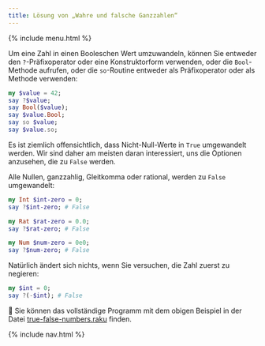 ```yaml
---
title: Lösung von „Wahre und falsche Ganzzahlen“
---
```


{% include menu.html %}

Um eine Zahl in einen Booleschen Wert umzuwandeln, können Sie entweder den `?`-Präfixoperator oder eine Konstruktorform verwenden, oder die `Bool`-Methode aufrufen, oder die `so`-Routine entweder als Präfixoperator oder als Methode verwenden:

```raku
my $value = 42;
say ?$value;
say Bool($value);
say $value.Bool;
say so $value;
say $value.so;
```

Es ist ziemlich offensichtlich, dass Nicht-Null-Werte in `True` umgewandelt werden. Wir sind daher am meisten daran interessiert, uns die Optionen anzusehen, die zu `False` werden.

Alle Nullen, ganzzahlig, Gleitkomma oder rational, werden zu `False` umgewandelt:

```raku
my Int $int-zero = 0;
say ?$int-zero; # False

my Rat $rat-zero = 0.0;
say ?$rat-zero; # False

my Num $num-zero = 0e0;
say ?$num-zero; # False
```

Natürlich ändert sich nichts, wenn Sie versuchen, die Zahl zuerst zu negieren:

```raku
my $int = 0;
say ?(-$int); # False
```

🦋 Sie können das vollständige Programm mit dem obigen Beispiel in der Datei [true-false-numbers.raku](https://github.com/ash/raku-course/blob/master/exercises/coercion/true-false-numbers.raku) finden.

{% include nav.html %}